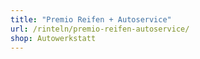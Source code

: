 ```yaml
---
title: "Premio Reifen + Autoservice"
url: /rinteln/premio-reifen-autoservice/
shop: Autowerkstatt
---
```

